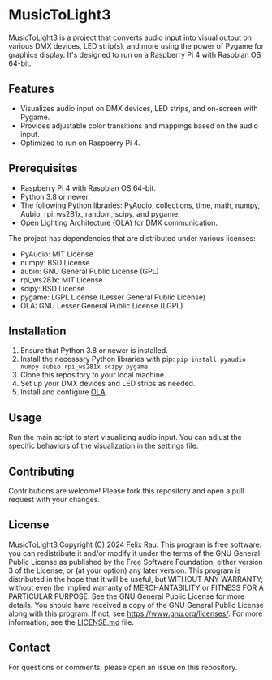 # MusicToLight3
MusicToLight3 is a project that converts audio input into visual output on various DMX devices, LED strip(s), and more using the power of Pygame for graphics display. It's designed to run on a Raspberry Pi 4 with Raspbian OS 64-bit.

## Features
- Visualizes audio input on DMX devices, LED strips, and on-screen with Pygame.
- Provides adjustable color transitions and mappings based on the audio input.
- Optimized to run on Raspberry Pi 4.

## Prerequisites
- Raspberry Pi 4 with Raspbian OS 64-bit.
- Python 3.8 or newer.
- The following Python libraries: PyAudio, collections, time, math, numpy, Aubio, rpi_ws281x, random, scipy, and pygame.
- Open Lighting Architecture (OLA) for DMX communication.

The project has dependencies that are distributed under various licenses:
- PyAudio: MIT License
- numpy: BSD License
- aubio: GNU General Public License (GPL)
- rpi_ws281x: MIT License
- scipy: BSD License
- pygame: LGPL License (Lesser General Public License)
- OLA: GNU Lesser General Public License (LGPL)

## Installation
1. Ensure that Python 3.8 or newer is installed.
2. Install the necessary Python libraries with pip:
```pip install pyaudio numpy aubio rpi_ws281x scipy pygame```
3. Clone this repository to your local machine.
4. Set up your DMX devices and LED strips as needed.
5. Install and configure [OLA](https://www.openlighting.org/ola/).

## Usage
Run the main script to start visualizing audio input. You can adjust the specific behaviors of the visualization in the settings file.

## Contributing
Contributions are welcome! Please fork this repository and open a pull request with your changes.

## License
MusicToLight3  Copyright (C) 2024  Felix Rau. 
This program is free software: you can redistribute it and/or modify it under the terms of the GNU General Public License as published by the Free Software Foundation, either version 3 of the License, or (at your option) any later version.
This program is distributed in the hope that it will be useful, but WITHOUT ANY WARRANTY; without even the implied warranty of MERCHANTABILITY or FITNESS FOR A PARTICULAR PURPOSE. See the GNU General Public License for more details.
You should have received a copy of the GNU General Public License along with this program. If not, see <https://www.gnu.org/licenses/>.
For more information, see the [LICENSE.md](LICENSE.md) file.

## Contact
For questions or comments, please open an issue on this repository.
